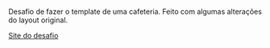 Desafio de fazer o template de uma cafeteria. 
Feito com algumas alterações do layout original.




<a href="https://devchallenge.vercel.app/challenges/5f94dfc04b6510002196cb1d/details">Site do desafio</a>
